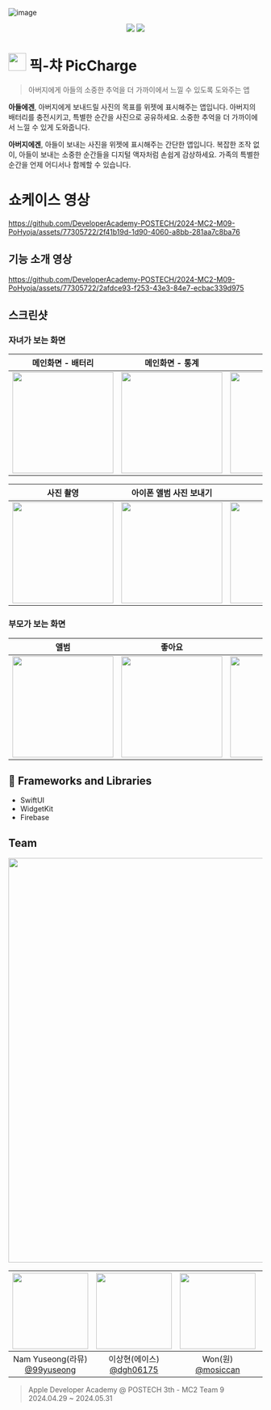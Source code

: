 ![image](https://github.com/DeveloperAcademy-POSTECH/2024-MC2-M09-PoHyoja/assets/77305722/0d92ad80-e24a-4826-9b98-884bb9a9d37e)

<div align=center> 
    <img src="https://img.shields.io/badge/swift-F05138?style=for-the-badge&logo=swift&logoColor=white">
    <img src="https://img.shields.io/badge/firebase-FFCA28?style=for-the-badge&logo=firebase&logoColor=white">
</div>

# <img width="35" src="https://github.com/DeveloperAcademy-POSTECH/2024-MC2-M09-PoHyoja/assets/77305722/2cc8b170-99ac-48e9-9f44-90bf2e3e143b"> 픽-챠 PicCharge

> 아버지에게 아들의 소중한 추억을 더 가까이에서 느낄 수 있도록 도와주는 앱

**아들에겐**, 아버지에게 보내드릴 사진의 목표를 위젯에 표시해주는 앱입니다.
아버지의 배터리를 충전시키고, 특별한 순간을 사진으로 공유하세요.
소중한 추억을 더 가까이에서 느낄 수 있게 도와줍니다.

**아버지에겐**, 아들이 보내는 사진을 위젯에 표시해주는 간단한 앱입니다.
복잡한 조작 없이, 아들이 보내는 소중한 순간들을 디지털 액자처럼 손쉽게 감상하세요.
가족의 특별한 순간을 언제 어디서나 함께할 수 있습니다.

# 쇼케이스 영상

https://github.com/DeveloperAcademy-POSTECH/2024-MC2-M09-PoHyoja/assets/77305722/2f41b19d-1d90-4060-a8bb-281aa7c8ba76

## 기능 소개 영상

https://github.com/DeveloperAcademy-POSTECH/2024-MC2-M09-PoHyoja/assets/77305722/2afdce93-f253-43e3-84e7-ecbac339d975

## 스크린샷

### 자녀가 보는 화면

| 메인화면 - 배터리 | 메인화면 - 통계 | 앨범 |
|:---:|:---:|:---:|
|<img width="200" src="https://github.com/DeveloperAcademy-POSTECH/2024-MC2-M09-PoHyoja/assets/77305722/557cbc10-ca9c-4781-959f-807b5cbfaab6">|<img width="200" src="https://github.com/DeveloperAcademy-POSTECH/2024-MC2-M09-PoHyoja/assets/77305722/de08eea0-cfd7-415a-bfc1-2bbf76ac3fc5">|<img width="200" src="https://github.com/DeveloperAcademy-POSTECH/2024-MC2-M09-PoHyoja/assets/77305722/8643b3cd-5632-49d8-b322-675e0ab39932">|

| 사진 촬영 | 아이폰 앨범 사진 보내기 | 위젯 | 
|:---:|:---:|:---:|
|<img width="200" src="https://github.com/DeveloperAcademy-POSTECH/2024-MC2-M09-PoHyoja/assets/77305722/c645fc34-5c31-47f8-9c8d-eed13b9928bd">|<img width="200" src="https://github.com/DeveloperAcademy-POSTECH/2024-MC2-M09-PoHyoja/assets/77305722/2f5cd575-43f7-4783-b05d-cd19a74b27cc">|<img width="200" alt="image" src="https://github.com/DeveloperAcademy-POSTECH/2024-MC2-M09-PoHyoja/assets/77305722/ee2e652a-0b89-473d-a5bc-ee764aacdc16">|

### 부모가 보는 화면


| 앨범 | 좋아요 | 위젯 |
|:---:|:---:|:---:|
|<img width="200" src="https://github.com/DeveloperAcademy-POSTECH/2024-MC2-M09-PoHyoja/assets/77305722/69770556-5177-4c32-8ac0-0f3c042dfd58">|<img width="200" src="https://github.com/DeveloperAcademy-POSTECH/2024-MC2-M09-PoHyoja/assets/77305722/a7abdda9-9417-4626-9b4e-e3e8171bcdd4">|<img width="200" src="https://github.com/DeveloperAcademy-POSTECH/2024-MC2-M09-PoHyoja/assets/77305722/c88f08cc-2fd3-4027-a000-950ab6896f49">|


## 🎁 Frameworks and Libraries

- SwiftUI
- WidgetKit
- Firebase

## Team

<img width="800" src="https://github.com/DeveloperAcademy-POSTECH/2024-MC2-M09-PoHyoja/assets/77305722/a716ffd2-9149-416e-9667-9261c31b314f">

|<img src="https://avatars.githubusercontent.com/u/75793880?v=4" width="150" height="150"/>|<img src="https://avatars.githubusercontent.com/u/77305722?v=4" width="150" height="150"/>|<img src="https://avatars.githubusercontent.com/u/82072195?v=4" width="150" height="150"/>|<img src="https://avatars.githubusercontent.com/u/166782110?v=4" width="150" height="150"/>|<img src="https://avatars.githubusercontent.com/u/116636498?v=4" width="150" height="150"/>|<img src="https://avatars.githubusercontent.com/u/160083809?v=4" width="150" height="150"/>|
|:-:|:-:|:-:|:-:|:-:|:-:|
|Nam Yuseong(라뮤)<br/>[@99yuseong](https://github.com/99yuseong)|이상현(에이스)<br/>[@dgh06175](https://github.com/dgh06175)|Won(원)<br/>[@mosiccan](https://github.com/mosiccan)|Byhoon kim (마일스)<br/>[@by-h00n](https://github.com/by-h00n)|Kim Dohyun(뉴런)<br/>[@GitDohyun](https://github.com/GitDohyun)|안종민(모닝)<br/>[@JongminAhn](https://github.com/JongminAhn)|

> Apple Developer Academy @ POSTECH 3th - MC2 Team 9<br>
> 2024.04.29 ~ 2024.05.31
